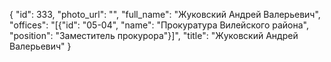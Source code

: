 {
    "id": 333,
    "photo_url": "",
    "full_name": "Жуковский Андрей Валерьевич",
    "offices": "[{\"id\": \"05-04\", \"name\": \"Прокуратура Вилейского района\", \"position\": \"Заместитель прокурора\"}]",
    "title": "Жуковский Андрей Валерьевич"
}